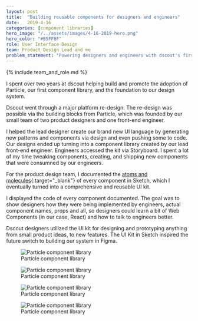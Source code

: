```yaml
---
layout: post
title:  "Building reusable components for designers and engineers"
date:   2019-4-16
categories: [component libraries]
hero_image: "/../assets/images/4-16-2019-hero.png"
hero_color: "#B5FF8F"
role: User Interface Design
team: Product Design Lead and me
problem_statement: "Powering designers and engineers with dscout's first component library and UI kit."
---
```


{% include team_and_role.md %}

I spent over two years at dscout helping build and promote the adoption of Particle, our first component library, and the foundation to our design system.

Dscout went through a major platform re-design. The re-design was possible via the building blocks from Particle, which was founded by our small team of two product designers and one front-end engineer.

I helped the lead designer create our brand new UI language by generating new patterns and components via design and even pushing some to code. Our designs ended up turning into a component library created by our lead front-end engineer. Engineers accessed the kit via Storyboard. I spent a lot of my time tweaking components, creating, and shipping new components that were consumned by our engineers.

For the product design team, I documented the [atoms and molecules](https://bradfrost.com/blog/post/atomic-web-design/){:target="_blank"} of every component in Sketch, which I eventually turned into a comprehensive and reusable UI kit. 

I displayed the code of every component documented. The goal was to show designers how they were being implemented by engineers, actual component names, props and all, so designers could learn a bit of Web Components (in our case, React) and how to talk to engineers better.

Dscout designers utilized the UI kit for designing and prototyping anything from small product ideas, to new features. The UI Kit in Sketch inspired the future switch to building our system in Figma.

<figure>
	<img src="{{ site.baseurl }}/assets/images/particle-1.png" title="Particle component library" />
	<figcaption class="media-caption center">Particle component library</figcaption>
</figure>

<figure>
	<img src="{{ site.baseurl }}/assets/images/particle-2.png" title="Particle component library" />
	<figcaption class="media-caption center">Particle component library</figcaption>
</figure>

<figure>
	<img src="{{ site.baseurl }}/assets/images/particle-3.png" title="Particle component library" />
	<figcaption class="media-caption center">Particle component library</figcaption>
</figure>

<figure>
	<img src="{{ site.baseurl }}/assets/images/particle-4.png" title="Particle component library" />
	<figcaption class="media-caption center">Particle component library</figcaption>
</figure>